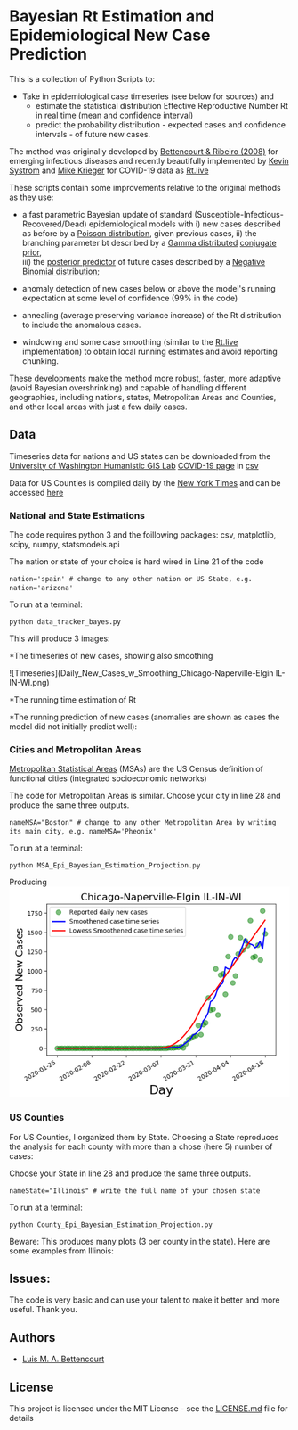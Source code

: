 # Bayesian Rt Estimation and Epidemiological New Case Prediction

This is a collection of Python Scripts to:

  - Take in epidemiological case timeseries (see below for sources)
  and
	- estimate the statistical distribution Effective Reproductive Number Rt in real time (mean and confidence interval)
	- predict the probability distribution - expected cases and confidence intervals - of future new cases.
  
The method was originally developed by [Bettencourt & Ribeiro (2008)](https://journals.plos.org/plosone/article?id=10.1371/journal.pone.0002185) for emerging infectious diseases and recently beautifully implemented by [Kevin Systrom](https://twitter.com/kevin) and [Mike Krieger](https://twitter.com/mikeyk) for COVID-19 data as [Rt.live](Rt.live)

These scripts contain some improvements relative to the original methods as they use: 
- a fast parametric Bayesian update of standard (Susceptible-Infectious-Recovered/Dead) epidemiological models 
        with i) new cases described as before by a [Poisson distribution](https://en.wikipedia.org/wiki/Poisson_distribution), given previous cases,
        ii) the branching parameter bt described by a [Gamma distributed](https://en.wikipedia.org/wiki/Gamma_distribution) [conjugate prior](https://en.wikipedia.org/wiki/Conjugate_prior),        
        iii) the [posterior predictor](https://en.wikipedia.org/wiki/Posterior_predictive_distribution) of future cases described by a [Negative Binomial distribution](https://en.wikipedia.org/wiki/Negative_binomial_distribution);

- anomaly detection of new cases below or above the model's running expectation at some level of confidence (99% in the code)
- annealing (average preserving variance increase) of the Rt distribution to include the anomalous cases.
- windowing and some case smoothing (similar to the [Rt.live](Rt.live)
 implementation) to obtain local running estimates and avoid reporting chunking.

These developments make the method more robust, faster, more adaptive (avoid Bayesian overshrinking) and capable of handling different geographies, 
including nations, states, Metropolitan Areas and Counties, and other local areas with just a few daily cases. 

## Data 

Timeseries data for nations and US states can be downloaded from the [University of Washington Humanistic GIS Lab](https://hgis.uw.edu)  [COVID-19 page](https://hgis.uw.edu/virus/) in [csv](https://hgis.uw.edu/virus/assets/virus.csv)

Data for US Counties is compiled daily by the [New York Times](https://www.nytimes.com/interactive/2020/us/coronavirus-us-cases.html) and can be accessed [here](https://github.com/nytimes/covid-19-data)

### National and State Estimations

The code requires python 3 and the foillowing packages: csv, matplotlib, scipy, numpy, statsmodels.api

The nation or state of your choice is hard wired in Line 21 of the code 

```
nation='spain' # change to any other nation or US State, e.g. nation='arizona'
```

To run at a terminal:

```
python data_tracker_bayes.py
```
This will produce 3 images:

*The timeseries of new cases, showing also smoothing 

![Timeseries](Daily_New_Cases_w_Smoothing_Chicago-Naperville-Elgin IL-IN-WI.png)


*The running time estimation of Rt


*The running prediction of new cases (anomalies are shown as cases the  model did not initially predict well):

### Cities and Metropolitan Areas

[Metropolitan Statistical Areas](https://www.census.gov/programs-surveys/metro-micro/about.html) (MSAs) are the US Census definition of functional cities (integrated socioeconomic networks)

The code for Metropolitan Areas is similar. Choose your city in line 28 and produce the same three outputs.
```
nameMSA="Boston" # change to any other Metropolitan Area by writing its main city, e.g. nameMSA='Pheonix'
```

To run at a terminal:

```
python MSA_Epi_Bayesian_Estimation_Projection.py
```

Producing
<img src="./images/Daily_New_Cases_w_Smoothing_Chicago-Naperville-Elgin IL-IN-WI.png"> 

### US Counties

For US Counties, I organized them by State. Choosing a State reproduces the analysis for each county with more than a chose (here 5) number of cases:

Choose your State in line 28 and produce the same three outputs.
```
nameState="Illinois" # write the full name of your chosen state
```
To run at a terminal:

```
python County_Epi_Bayesian_Estimation_Projection.py
```

Beware: This produces many plots (3 per county in the state). Here are some examples from Illinois:


## Issues:

The code is very basic and can use your talent to make it better and more useful. Thank you.

## Authors

* [Luis M. A. Bettencourt](https://twitter.com/BettencourtLuis)


## License

This project is licensed under the MIT License - see the [LICENSE.md](LICENSE.md) file for details

